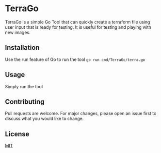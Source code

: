 # TerraGo

TerraGo is a simple Go Tool that can quickly create a terraform file using user input that is ready for testing. It is useful for testing and playing with new images. 

## Installation

Use the run feature of Go to run the tool
```go run cmd/TerraGo/terra.go```

## Usage

Simply run the tool

## Contributing
Pull requests are welcome. For major changes, please open an issue first to discuss what you would like to change.

## License
[MIT](https://choosealicense.com/licenses/mit/)
